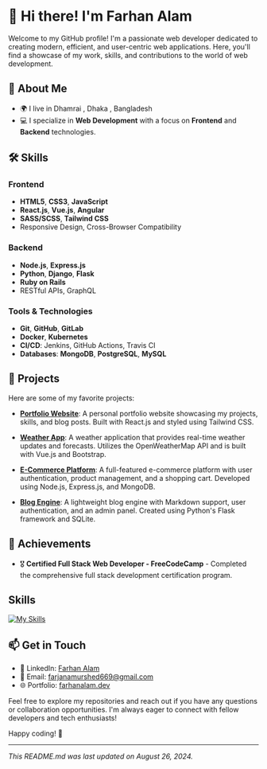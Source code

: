 # 👋 Hi there! I'm Farhan Alam

Welcome to my GitHub profile! I'm a passionate web developer dedicated to creating modern, efficient, and user-centric web applications. Here, you'll find a showcase of my work, skills, and contributions to the world of web development.

## 🚀 About Me

- 🌍 I live in Dhamrai , Dhaka , Bangladesh
- 💻 I specialize in **Web Development** with a focus on **Frontend** and **Backend** technologies.

## 🛠️ Skills

### Frontend
- **HTML5**, **CSS3**, **JavaScript**
- **React.js**, **Vue.js**, **Angular**
- **SASS/SCSS**, **Tailwind CSS**
- Responsive Design, Cross-Browser Compatibility

### Backend
- **Node.js**, **Express.js**
- **Python**, **Django**, **Flask**
- **Ruby on Rails**
- RESTful APIs, GraphQL

### Tools & Technologies
- **Git**, **GitHub**, **GitLab**
- **Docker**, **Kubernetes**
- **CI/CD**: Jenkins, GitHub Actions, Travis CI
- **Databases**: **MongoDB**, **PostgreSQL**, **MySQL**

## 📂 Projects

Here are some of my favorite projects:

- **[Portfolio Website](https://github.com/yourusername/portfolio-website)**: A personal portfolio website showcasing my projects, skills, and blog posts. Built with React.js and styled using Tailwind CSS.

- **[Weather App](https://github.com/yourusername/weather-app)**: A weather application that provides real-time weather updates and forecasts. Utilizes the OpenWeatherMap API and is built with Vue.js and Bootstrap.

- **[E-Commerce Platform](https://github.com/yourusername/e-commerce-platform)**: A full-featured e-commerce platform with user authentication, product management, and a shopping cart. Developed using Node.js, Express.js, and MongoDB.

- **[Blog Engine](https://github.com/yourusername/blog-engine)**: A lightweight blog engine with Markdown support, user authentication, and an admin panel. Created using Python's Flask framework and SQLite.

## 🌟 Achievements

- 🎖️ **Certified Full Stack Web Developer - FreeCodeCamp** - Completed the comprehensive full stack development certification program.

## Skills

[![My Skills](https://skillicons.dev/icons?i=js,html,css,py,c,cpp,react,django,mysql,mongodb)](https://skillicons.dev)

## 📫 Get in Touch

- 💼 LinkedIn: [Farhan Alam](https://www.linkedin.com/in/yourprofile)
- 📧 Email: [farjanamurshed669@gmail.com](mailto:your.email@example.com)
- 🌐 Portfolio: [farhanalam.dev](https://yourportfolio.com)

Feel free to explore my repositories and reach out if you have any questions or collaboration opportunities. I'm always eager to connect with fellow developers and tech enthusiasts!

Happy coding! 🎉

---

*This README.md was last updated on August 26, 2024.*
